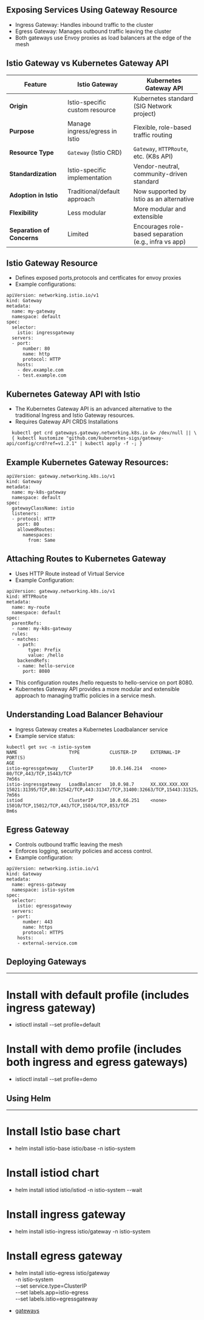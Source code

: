 

  


## Exposing Services Using Gateway Resource

  - Ingress Gateway: Handles inbound traffic to the cluster
  - Egress Gateway: Manages outbound traffic leaving the cluster
  - Both gateways use Envoy proxies as load balancers at the edge of the mesh




## Istio Gateway vs Kubernetes Gateway API



| Feature                        | Istio Gateway                           | Kubernetes Gateway API                      |
|-------------------------------|-----------------------------------------|---------------------------------------------|
| **Origin**                    | Istio-specific custom resource          | Kubernetes standard (SIG Network project)   |
| **Purpose**                   | Manage ingress/egress in Istio          | Flexible, role-based traffic routing        |
| **Resource Type**             | `Gateway` (Istio CRD)                   | `Gateway`, `HTTPRoute`, etc. (K8s API)      |
| **Standardization**           | Istio-specific implementation           | Vendor-neutral, community-driven standard   |
| **Adoption in Istio**         | Traditional/default approach            | Now supported by Istio as an alternative    |
| **Flexibility**               | Less modular                            | More modular and extensible                 |
| **Separation of Concerns**    | Limited                                 | Encourages role-based separation (e.g., infra vs app) |



## Istio Gateway Resource

  - Defines exposed ports,protocols and certficates for envoy proxies
  - Example configurations:

```
apiVersion: networking.istio.io/v1
kind: Gateway
metadata:
  name: my-gateway
  namespace: default
spec:
  selector:
    istio: ingressgateway
  servers:
  - port:
      number: 80
      name: http
      protocol: HTTP
    hosts:
    - dev.example.com
    - test.example.com

```




## Kubernetes Gateway API with Istio


- The Kubernetes Gateway API is an advanced alternative to the traditional Ingress and Istio Gateway resources. 
- Requires Gateway API CRDS Installations

```
  kubectl get crd gateways.gateway.networking.k8s.io &> /dev/null || \
  { kubectl kustomize "github.com/kubernetes-sigs/gateway-api/config/crd?ref=v1.2.1" | kubectl apply -f -; }

```

## Example Kubernetes Gateway Resources:


```
apiVersion: gateway.networking.k8s.io/v1
kind: Gateway
metadata:
  name: my-k8s-gateway
  namespace: default
spec:
  gatewayClassName: istio
  listeners:
  - protocol: HTTP
    port: 80
    allowedRoutes:
      namespaces:
        from: Same

```




## Attaching Routes to Kubernetes Gateway

- Uses HTTP Route instead of Virtual Service
- Example Configuration:

```
apiVersion: gateway.networking.k8s.io/v1
kind: HTTPRoute
metadata:
  name: my-route
  namespace: default
spec:
  parentRefs:
  - name: my-k8s-gateway
  rules:
  - matches:
    - path:
        type: Prefix
        value: /hello
    backendRefs:
    - name: hello-service
      port: 8080

```


- This configuration routes /hello requests to hello-service on port 8080. 
- Kubernetes Gateway API provides a more modular and extensible approach to managing traffic policies in a service mesh.




## Understanding Load Balancer Behaviour

- Ingress Gateway creates a Kubernetes Loadbalancer service
- Example service status: 



```
kubectl get svc -n istio-system
NAME                   TYPE           CLUSTER-IP     EXTERNAL-IP      PORT(S)                                                                      AGE
istio-egressgateway    ClusterIP      10.0.146.214   <none>           80/TCP,443/TCP,15443/TCP                                                     7m56s
istio-ingressgateway   LoadBalancer   10.0.98.7      XX.XXX.XXX.XXX   15021:31395/TCP,80:32542/TCP,443:31347/TCP,31400:32663/TCP,15443:31525/TCP   7m56s
istiod                 ClusterIP      10.0.66.251    <none>           15010/TCP,15012/TCP,443/TCP,15014/TCP,853/TCP                                8m6s

```



## Egress Gateway

- Controls outbound traffic leaving the mesh
- Enforces logging, security policies and access control.
- Example configuration:

```
apiVersion: networking.istio.io/v1
kind: Gateway
metadata:
  name: egress-gateway
  namespace: istio-system
spec:
  selector:
    istio: egressgateway
  servers:
  - port:
      number: 443
      name: https
      protocol: HTTPS
    hosts:
    - external-service.com

```


## Deploying Gateways
-----------------------

# Install with default profile (includes ingress gateway)
- istioctl install --set profile=default

# Install with demo profile (includes both ingress and egress gateways)
- istioctl install --set profile=demo

## Using Helm
--------------


# Install Istio base chart
- helm install istio-base istio/base -n istio-system

# Install istiod chart
- helm install istiod istio/istiod -n istio-system --wait

# Install ingress gateway
- helm install istio-ingress istio/gateway -n istio-system

# Install egress gateway
- helm install istio-egress istio/gateway \
  -n istio-system \
  --set service.type=ClusterIP \
  --set labels.app=istio-egress \
  --set labels.istio=egressgateway









- [gateways](https://academy.tetrate.io/courses/take/istio-fundamentals/lessons/19067696-4-1-gateways)

